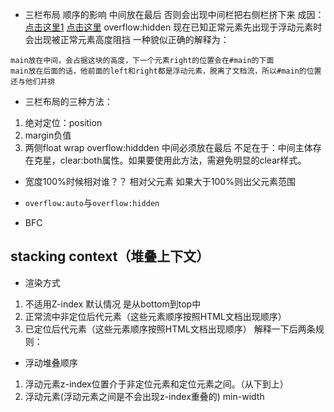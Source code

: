 - 三栏布局 顺序的影响 中间放在最后 否则会出现中间栏把右侧栏挤下来
成因：[点击这里1](https://developer.mozilla.org/en-US/docs/Web/CSS/CSS_Positioning/Understanding_z_index/Stacking_without_z-index)
     [点击这里](https://developer.mozilla.org/en-US/docs/Web/CSS/CSS_Positioning/Understanding_z_index/Stacking_and_float)
overflow:hidden
现在已知正常元素先出现于浮动元素时 会出现被正常元素高度阻挡
一种貌似正确的解释为：
```
main放在中间，会占据这块的高度，下一个元素right的位置会在#main的下面
main放在后面的话，他前面的left和right都是浮动元素，脱离了文档流，所以#main的位置还与他们并排
```


- 三栏布局的三种方法：
1. 绝对定位：position
2. margin负值
3. 两侧float wrap overflow:hiddden 中间必须放在最后
不足在于：中间主体存在克星，clear:both属性。如果要使用此方法，需避免明显的clear样式。

- 宽度100%时候相对谁？？
相对父元素
如果大于100%则出父元素范围

- ``overflow:auto``与``overflow:hidden``
- BFC

## stacking context（堆叠上下文） ##
- 渲染方式
1. 不适用Z-index 默认情况 是从bottom到top中
2. 正常流中非定位后代元素（这些元素顺序按照HTML文档出现顺序）
3. 已定位后代元素（这些元素顺序按照HTML文档出现顺序）
解释一下后两条规则：

- 浮动堆叠顺序
1. 浮动元素z-index位置介于非定位元素和定位元素之间。（从下到上）
2. 浮动元素(浮动元素之间是不会出现z-index重叠的)
min-width
